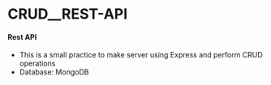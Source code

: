 # CRUD__REST-API

#### Rest API

- This is a small practice to make server using Express and perform CRUD operations
- Database: MongoDB
